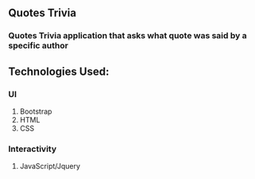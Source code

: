 ## Quotes Trivia
### Quotes Trivia application that asks what quote was said by a specific author

## Technologies Used:

### UI
  1. Bootstrap
  2. HTML
  3. CSS
  
### Interactivity
  1. JavaScript/Jquery
